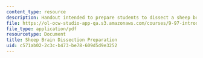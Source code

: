 ```yaml
---
content_type: resource
description: Handout intended to prepare students to dissect a sheep brain.
file: https://ol-ocw-studio-app-qa.s3.amazonaws.com/courses/9-97-introduction-to-neuroanatomy-january-iap-2003/c571ab022c3cb473be78609d5d9e3252_sheep_brain_dissection_preparation.pdf
file_type: application/pdf
resourcetype: Document
title: Sheep Brain Dissection Preparation
uid: c571ab02-2c3c-b473-be78-609d5d9e3252
---
```

